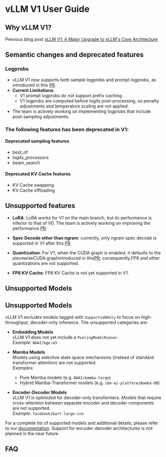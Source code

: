 # vLLM V1 User Guide

## Why vLLM V1?
Previous blog post [vLLM V1: A Major Upgrade to vLLM's Core Architecture](https://blog.vllm.ai/2025/01/27/V1-alpha-release.html)

## Semantic changes and deprecated features

### Logprobs
- vLLM V1 now supports both sample logprobs and prompt logprobs, as introduced in this [PR](https://github.com/vllm-project/vllm/pull/9880).
- **Current Limitations**:
  - V1 prompt logprobs do not support prefix caching.
  - V1 logprobs are computed before logits post-processing, so penalty
  adjustments and temperature scaling are not applied.
- The team is actively working on implementing logprobs that include post-sampling adjustments.

### The following features has been deprecated in V1:

#### Deprecated sampling features
- best_of
- logits_processors
- beam_search

#### Deprecated KV Cache features
- KV Cache swapping
- KV Cache offloading

## Unsupported features

- **LoRA**: LoRA works for V1 on the main branch, but its performance is inferior to that
  of V0.
  The team is actively working on improving the performance [PR](https://github.com/vllm-project/vllm/pull/13096).

- **Spec Decode other than ngram**: currently, only ngram spec decode is supported in V1
  after this [PR](https://github.com/vllm-project/vllm/pull/12193).

- **Quantization**: For V1, when the CUDA graph is enabled, it defaults to the
  piecewiseCUDA graphintroduced in this[PR](https://github.com/vllm-project/vllm/pull/10058); consequently,FP8 and other quantizations are not supported.

- **FP8 KV Cache**: FP8 KV Cache is not yet supported in V1.



## Unsupported Models

## Unsupported Models

vLLM V1 excludes models tagged with `SupportsV0Only` to focus on high-throughput,
decoder-only inference. The unsupported categories are:

- **Embedding Models**  
  vLLM V1 does not yet include a `PoolingModelRunner`.  
  *Example*: `BAAI/bge-m3`

- **Mamba Models**  
  Models using selective state space mechanisms (instead of  standard transformer
  attention) are not supported.  
  *Examples*:  
    - Pure Mamba models (e.g. `BAAI/mamba-large`)  
    - Hybrid Mamba-Transformer models (e.g. `ibm-ai-platform/Bamba-9B`)

- **Encoder-Decoder Models**  
  vLLM V1 is optimized for decoder-only transformers. Models that require
  cross-attention between separate encoder and decoder components are not supported.  
  *Example*: `facebook/bart-large-cnn`

For a complete list of supported models and additional details, please refer to our
[documentation](https://docs.vllm.ai/en/latest/models/supported_models.html).
Support for encoder-decoder architectures is not planned in the near future.

## FAQ
